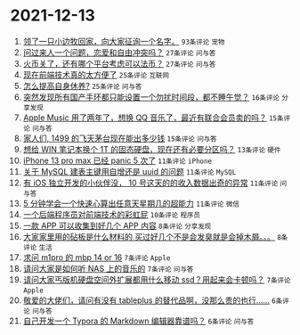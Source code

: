 # 2021-12-13

1. [领了一只小边牧回家，向大家征询一个名字。](https://www.v2ex.com/t/821771) `93条评论` `宠物`
1. [问过来人一个问题，恋爱和自由冲突吗？](https://www.v2ex.com/t/821792) `27条评论` `问与答`
1. [火币关了，还有哪个平台考虑可以法币？](https://www.v2ex.com/t/821757) `27条评论` `问与答`
1. [现在前端技术真的太方便了](https://www.v2ex.com/t/821768) `25条评论` `互联网`
1. [怎么提高自身休养?](https://www.v2ex.com/t/821764) `25条评论` `问与答`
1. [突然发现所有国产手环都只能设置一个勿扰时间段，都不睡午觉？](https://www.v2ex.com/t/821790) `16条评论` `分享发现`
1. [Apple Music 用了两年了，想换 QQ 音乐了，最近有联合会员卖的吗？](https://www.v2ex.com/t/821767) `15条评论` `问与答`
1. [家人们, 1499 的飞天茅台现在能出多少钱](https://www.v2ex.com/t/821762) `15条评论` `问与答`
1. [想给 WIN 笔记本换个 1T 的固态硬盘，现在还有必要分区吗？](https://www.v2ex.com/t/821794) `13条评论` `硬件`
1. [iPhone 13 pro max 已经 panic 5 次了](https://www.v2ex.com/t/821797) `11条评论` `iPhone`
1. [关于 MySQL 建表主键用自增还是 uuid 的问题](https://www.v2ex.com/t/821780) `11条评论` `MySQL`
1. [有 iOS 独立开发的小伙伴没， 10 号这天的的收入数据出奇的异常](https://www.v2ex.com/t/821755) `11条评论` `问与答`
1. [5 分钟学会一个快速心算出任意天星期几的超能力](https://www.v2ex.com/t/821754) `11条评论` `微信`
1. [一个后端程序员对前端技术的彩虹屁](https://www.v2ex.com/t/821809) `10条评论` `程序员`
1. [一款 APP 可以收集到好几个 APP 内容](https://www.v2ex.com/t/821799) `8条评论` `分享发现`
1. [大家家里用的砧板是什么材料的 买过好几个不是会发臭就是会掉木屑。。。](https://www.v2ex.com/t/821775) `8条评论` `生活`
1. [求问 m1pro 的 mbp 14 or 16](https://www.v2ex.com/t/821812) `7条评论` `Apple`
1. [请问大家是如何听 NAS 上的音乐的](https://www.v2ex.com/t/821805) `7条评论` `问与答`
1. [请问大家丐版机硬盘空间外扩展都用什么移动 ssd？用起来会卡顿吗？](https://www.v2ex.com/t/821787) `7条评论` `Apple`
1. [敬爱的大佬们，请问有没有 tableplus 的替代品啊，没那么贵的也行……](https://www.v2ex.com/t/821798) `6条评论` `问与答`
1. [自己开发一个 Typora 的 Markdown 编辑器靠谱吗？](https://www.v2ex.com/t/821766) `6条评论` `问与答`
